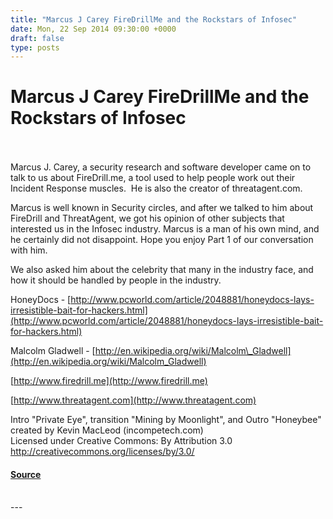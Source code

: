 ```yaml
---
title: "Marcus J Carey FireDrillMe and the Rockstars of Infosec"
date: Mon, 22 Sep 2014 09:30:00 +0000
draft: false
type: posts
---
```

# Marcus J Carey FireDrillMe and the Rockstars of Infosec

<br/>

<br/>
Marcus J. Carey, a security research and software developer came on to talk to us about FireDrill.me, a tool used to help people work out their Incident Response muscles.  He is also the creator of threatagent.com.

Marcus is well known in Security circles, and after we talked to him about FireDrill and ThreatAgent, we got his opinion of other subjects that interested us in the Infosec industry. Marcus is a man of his own mind, and he certainly did not disappoint. Hope you enjoy Part 1 of our conversation with him.

We also asked him about the celebrity that many in the industry face, and how it should be handled by people in the industry.

HoneyDocs - [http://www.pcworld.com/article/2048881/honeydocs-lays-irresistible-bait-for-hackers.html](http://www.pcworld.com/article/2048881/honeydocs-lays-irresistible-bait-for-hackers.html)

Malcolm Gladwell - [http://en.wikipedia.org/wiki/Malcolm\_Gladwell](http://en.wikipedia.org/wiki/Malcolm_Gladwell)

[http://www.firedrill.me](http://www.firedrill.me)

[http://www.threatagent.com](http://www.threatagent.com)

Intro "Private Eye", transition "Mining by Moonlight", and Outro "Honeybee" created by Kevin MacLeod (incompetech.com)   
Licensed under Creative Commons: By Attribution 3.0  
http://creativecommons.org/licenses/by/3.0/

#### [Source](http://brakeingsecurity.com/marcus-j-carey-firedrillme-and-the-rockstars-of-infosec)

<br/>
---
